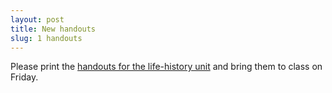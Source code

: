 ```yaml
---
layout: post
title: New handouts
slug: 1 handouts
---
```


Please print the [handouts for the life-history unit](/materials/life_history.handouts.pdf) and bring them to class on Friday.
